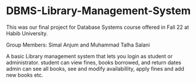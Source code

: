 # DBMS-Library-Management-System
This was our final project for Database Systems course offered in Fall 22 at Habib University.

Group Members: Simal Anjum and Muhammad Talha Salani

A basic Library management system that lets you login as student or administrator.
student can view fines, books borrowed, and return dates
admin can see all books, see and modify availabillity, apply fines and add new books etc.

